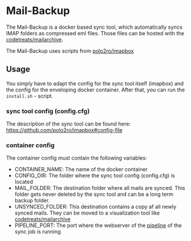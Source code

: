 # Mail-Backup

The Mail-Backup is a docker based sync tool, which automatically syncs IMAP folders as compressed eml files.
Those files can be hosted with the [codetreats/mailarchive](https://github.com/codetreats/mailarchive).

The Mail-Backup uses scripts from [polo2ro/imapbox](https://github.com/polo2ro/imapbox)

## Usage

You simply have to adapt the config for the sync tool itself (imapbox) and the config for the enveloping docker container.
After that, you can run the `install.sh` - script.

### sync tool config (config.cfg)

The description of the sync tool can be found here:
https://github.com/polo2ro/imapbox#config-file

### container config

The container config must contain the following variables:

* CONTAINER_NAME: The name of the docker container
* CONFIG_DIR: The folder where the sync tool config (config.cfg) is located
* MAIL_FOLDER: The destination folder where all mails are synced. This folder gets never deleted by the sync tool and can be a long term backup folder.
* UNSYNCED_FOLDER: This destination contains a copy af all newly synced mails. They can be moved to a visualization tool like [codetreats/mailarchive](https://github.com/codetreats/mailarchive) 
* PIPELINE_PORT: The port where the webserver of the [pipeline](codetreats/simple-pipeline) of the sync job is running


